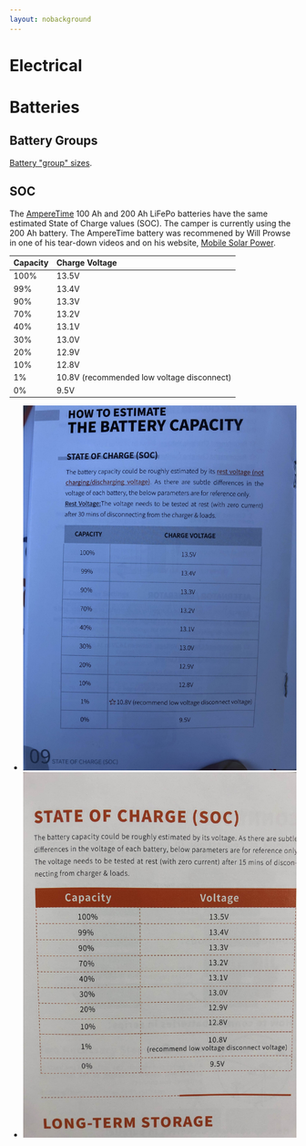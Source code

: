```yaml
---
layout: nobackground
---
```


# Electrical


# Batteries

## Battery Groups

[Battery "group" sizes](./battery-dimensions.html).

## SOC
The [AmpereTime](https://amperetime.com) 100 Ah and 200 Ah LiFePo batteries have the same estimated State of Charge values (SOC). The camper is currently using the 200 Ah battery. The AmpereTime battery was recommened by Will Prowse in one of his tear-down videos and on his website, [Mobile Solar Power](https://www.mobile-solarpower.com/lithium-batteries.html).

| Capacity  | Charge Voltage|
| --------- |:--------------|
| 100%    | 13.5V |
| 99%     | 13.4V |
| 90%     | 13.3V |
| 70%     | 13.2V |
| 40%     | 13.1V |
| 30%     | 13.0V |
| 20%     | 12.9V |
| 10%     | 12.8V |
| 1%      | 10.8V (recommended low voltage disconnect) |
| 0%      | 9.5V |


* ![100ah Soc](./100ah-ampere-time-battery-soc.jpg)
* ![200ah Soc](./200ah-ampere-time-battery-soc.jpg)